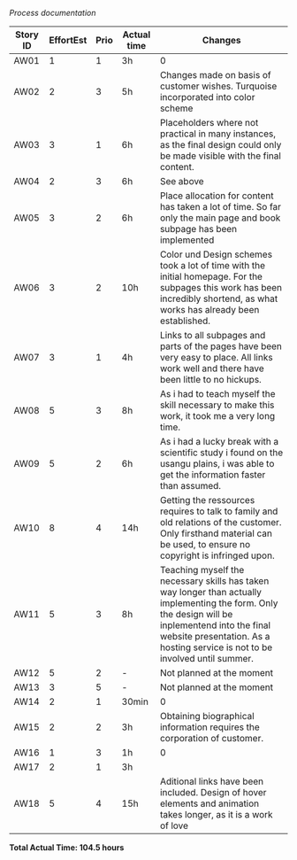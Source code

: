 *Process documentation*

| Story ID | EffortEst | Prio | Actual time     | Changes                                                                                                      |
|----------|-----------|------|-----------------|--------------------------------------------------------------------------------------------------------------|
| AW01     | 1         | 1    | 3h              | 0                                                                                                            |
| AW02     | 2         | 3    | 5h              | Changes made on basis of customer wishes. Turquoise incorporated into color scheme                           |
| AW03     | 3         | 1    | 6h              | Placeholders where not practical in many instances, as the final design could only be made visible with the final content. |
| AW04     | 2         | 3    | 6h              | See above                                                                                                    |
| AW05     | 3         | 2    | 6h     | Place allocation for content has taken a lot of time. So far only the main page and book subpage has been implemented |
| AW06     | 3         | 2    | 10h             | Color und Design schemes took a lot of time with the initial homepage. For the subpages this work has been incredibly shortend, as what works has already been established. |
| AW07     | 3         | 1    | 4h   | Links to all subpages and parts of the pages have been very easy to place. All links work well and there have been little to no hickups. |
| AW08     | 5         | 3    | 8h    | As i had to teach myself the skill necessary to make this work, it took me a very long time.                  |
| AW09     | 5         | 2    | 6h              | As i had a lucky break with a scientific study i found on the usangu plains, i was able to get the information faster than assumed. |
| AW10     | 8         | 4    | 14h   | Getting the ressources requires to talk to family and old relations of the customer. Only firsthand material can be used, to ensure no copyright is infringed upon. |
| AW11     | 5         | 3    | 8h              | Teaching myself the necessary skills has taken way longer than actually implementing the form. Only the design will be inplementend into the final website presentation. As a hosting service is not to be involved until summer. |
| AW12     | 5         | 2    | -               | Not planned at the moment                                                                                     |
| AW13     | 3         | 5    | -               | Not planned at the moment                                                                                     |
| AW14     | 2         | 1    | 30min           | 0                                                                                                            |
| AW15     | 2         | 2    | 3h | Obtaining biographical information requires the corporation of customer.                                      |
| AW16     | 1         | 3    | 1h              | 0                                                                                                            |
| AW17     | 2         | 1    | 3h        |                                                                                                              |
| AW18     | 5         | 4    | 15h   | Aditional links have been included. Design of hover elements and animation takes longer, as it is a work of love |

**Total Actual Time: 104.5 hours**
